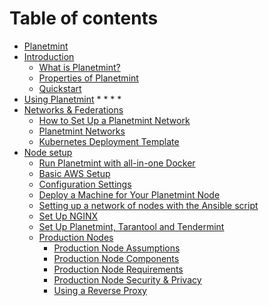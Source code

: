 # Table of contents

* [Planetmint](README.md)
* [Introduction](introduction/README.md)
  * [What is Planetmint?](introduction/about-planetmint.md)
  * [Properties of Planetmint](introduction/properties.md)
  * [Quickstart](introduction/quickstart.md)
* [Using Planetmint](using-planetmint/README.md)
  *
  *
  *
  *
* [Networks & Federations](network-setup/README.md)
  * [How to Set Up a Planetmint Network](network-setup/network-setup.md)
  * [Planetmint Networks](network-setup/networks.md)
  * [Kubernetes Deployment Template](network-setup/k8s-deployment-template/README.md)
* [Node setup](node-setup/README.md)
  * [Run Planetmint with all-in-one Docker](node-setup/all-in-one-planetmint.md)
  * [Basic AWS Setup](node-setup/aws-setup.md)
  * [Configuration Settings](node-setup/configuration.md)
  * [Deploy a Machine for Your Planetmint Node](node-setup/deploy-a-machine.md)
  * [Setting up a network of nodes with the Ansible script](node-setup/planetmint-node-ansible.md)
  * [Set Up NGINX](node-setup/set-up-nginx.md)
  * [Set Up Planetmint, Tarantool and Tendermint](node-setup/set-up-node-software.md)
  * [Production Nodes](node-setup/production-node/README.md)
    * [Production Node Assumptions](node-setup/production-node/node-assumptions.md)
    * [Production Node Components](node-setup/production-node/node-components.md)
    * [Production Node Requirements](node-setup/production-node/node-requirements.md)
    * [Production Node Security & Privacy](node-setup/production-node/node-security-and-privacy.md)
    * [Using a Reverse Proxy](node-setup/production-node/reverse-proxy-notes.md)
